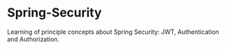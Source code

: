 # Spring-Security
Learning of principle concepts about Spring Security: JWT, Authentication and Authorization.
